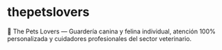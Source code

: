 # thepetslovers
🐾 The Pets Lovers — Guardería canina y felina individual, atención 100% personalizada y cuidadores profesionales del sector veterinario.
